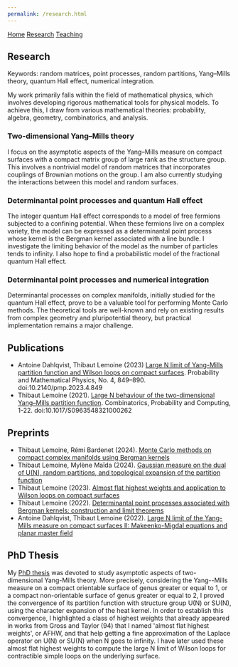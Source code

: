 ```yaml
---
permalink: /research.html  
---
```

<head>
  <meta name="author" content="Thibaut Lemoine">
  <link href="style.css" rel="stylesheet">
</head>

<div class="banner">
    <a href="/home.html">Home</a>
    <a href="/research.html">Research</a>
    <a href="/teaching.html">Teaching</a>
</div>

<body>

<div class="content">

<h2>Research</h2>

Keywords: random matrices, point processes, random partitions, Yang–Mills theory, quantum Hall effect, numerical integration.

My work primarily falls within the field of mathematical physics, which involves developing rigorous mathematical tools for physical models. To achieve this, I draw from various mathematical theories: probability, algebra, geometry, combinatorics, and analysis.

<h3>Two-dimensional Yang–Mills theory</h3>

I focus on the asymptotic aspects of the Yang–Mills measure on compact surfaces with a compact matrix group of large rank as the structure group. This involves a nontrivial model of random matrices that incorporates couplings of Brownian motions on the group. I am also currently studying the interactions between this model and random surfaces.

<h3>Determinantal point processes and quantum Hall effect</h3>

The integer quantum Hall effect corresponds to a model of free fermions subjected to a confining potential. When these fermions live on a complex variety, the model can be expressed as a determinantal point process whose kernel is the Bergman kernel associated with a line bundle. I investigate the limiting behavior of the model as the number of particles tends to infinity. I also hope to find a probabilistic model of the fractional quantum Hall effect.

<h3>Determinantal point processes and numerical integration</h3>

Determinantal processes on complex manifolds, initially studied for the quantum Hall effect, prove to be a valuable tool for performing Monte Carlo methods. The theoretical tools are well-known and rely on existing results from complex geometry and pluripotential theory, but practical implementation remains a major challenge.


<h2>Publications</h2> 

<ul>
  <li>
    Antoine Dahlqvist, Thibaut Lemoine (2023) <a href="https://msp.org/pmp/2023/4-4/p03.xhtml">Large N limit of Yang-Mills partition function and Wilson loops on compact surfaces</a>. Probability and Mathematical Physics, No. 4, 849–890. doi:10.2140/pmp.2023.4.849
  </li>
  <li>
    Thibaut Lemoine (2021). <a href="https://www.cambridge.org/core/journals/combinatorics-probability-and-computing/article/abs/large-n-behaviour-of-the-twodimensional-yangmills-partition-function/68E2F00A42AF7D162D81879A8E80B664">Large N behaviour of the two-dimensional Yang–Mills partition function</a>. Combinatorics, Probability and Computing, 1-22. doi:10.1017/S0963548321000262
  </li>
</ul>

<h2>Preprints</h2>

<ul>
  <li>
    Thibaut Lemoine, Rémi Bardenet (2024). <a href="https://arxiv.org/abs/2405.09203">Monte Carlo methods on compact complex manifolds using Bergman kernels</a
  </li>
  <li>
    Thibaut Lemoine, Mylène Maïda (2024). <a href="https://arxiv.org/abs/2405.08393">Gaussian measure on the dual of U(N), random partitions, and topological expansion of the partition function</a>
  </li>
  <li>
    Thibaut Lemoine (2023). <a href="https://arxiv.org/abs/2303.11286">Almost flat highest weights and application to Wilson loops on compact surfaces</a>
  </li>
  <li>
    Thibaut Lemoine (2022). <a href="https://arxiv.org/abs/2211.06955">Determinantal point processes associated with Bergman kernels: construction and limit theorems</a>
  </li>
  <li>
    Antoine Dahlqvist, Thibaut Lemoine (2022). <a href="https://arxiv.org/abs/2201.05886">Large N limit of the Yang-Mills measure on compact surfaces II: Makeenko-Migdal equations and planar master field</a>
  </li>
</ul>

<h2>PhD Thesis</h2>

<p>
  My <a href="https://tel.archives-ouvertes.fr/tel-03096870v1">PhD thesis</a> was devoted to study asymptotic aspects of two-dimensional Yang-Mills theory. More precisely, considering the Yang--Mills measure on a compact orientable surface of genus greater or equal to 1, or a compact non-orientable surface of genus greater or equal to 2, I proved the convergence of its partition function with structure group U(N) or SU(N), using the character expansion of the heat kernel. In order to establish this convergence, I highlighted a class of highest weights that already appeared in works from Gross and Taylor (94) that I named 'almost flat highest weights', or AFHW, and that help getting a fine approximation of the Laplace operator on U(N) or SU(N) when N goes to infinity. I have later used these almost flat highest weights to compute the large N limit of Wilson loops for contractible simple loops on the underlying surface.  
</p>

</div>

